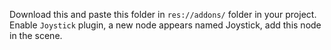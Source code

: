 Download this and paste this folder in ```res://addons/``` folder in your project. Enable ```Joystick``` plugin, a new node appears named Joystick, add this node in the scene.
